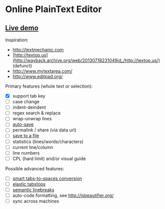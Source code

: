 # Online PlainText Editor

## [Live demo](http://waldyrious.github.io/online-text-editor)

Inspiration:
* http://textmechanic.com
* [http://textop.us](http://wayback.archive.org/web/20130718231049id_/http://textop.us/) (defunct)
* http://www.mytextarea.com/
* http://www.editpad.org/

Primary features (whole text or selection):
- [x] support tab key
- [ ] case change
- [ ] indent-deindent
- [ ] regex search & replace
- [ ] wrap-unwrap lines
- [ ] [auto-save](https://github.com/samyk/evercookie)
- [ ] permalink / share (via data url)
- [ ] [save to a file](http://pastebin.com/U8658H5c)
- [ ] statistics (lines/words/characters)
- [ ] current line/column
- [ ] line numbers
- [ ] CPL (hard limit) and/or visual guide

Possible advanced features:
- [ ] [smart tabs-to-spaces conversion](http://stackoverflow.com/a/2479925/266309)
- [ ] [elastic tabstops](http://nickgravgaard.com/elastictabstops/)
- [ ] [semantic linebreaks](http://rhodesmill.org/brandon/2012/one-sentence-per-line/)
- [ ] auto-code formatting, see http://jsbeautifier.org/
- [ ] sync across machines
